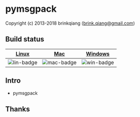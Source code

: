 # pymsgpack

Copyright (c) 2013-2018 brinkqiang (brink.qiang@gmail.com)


## Build status
| [Linux][lin-link] | [Mac][mac-link] | [Windows][win-link] |
| :---------------: | :----------------: | :-----------------: |
| ![lin-badge]      | ![mac-badge]       | ![win-badge]        |

[lin-badge]: https://github.com/brinkqiang/pymsgpack/workflows/linux/badge.svg "linux build status"
[lin-link]:  https://github.com/brinkqiang/pymsgpack/actions/workflows/linux.yml "linux build status"
[mac-badge]: https://github.com/brinkqiang/pymsgpack/workflows/mac/badge.svg "mac build status"
[mac-link]:  https://github.com/brinkqiang/pymsgpack/actions/workflows/mac.yml "mac build status"
[win-badge]: https://github.com/brinkqiang/pymsgpack/workflows/win/badge.svg "win build status"
[win-link]:  https://github.com/brinkqiang/pymsgpack/actions/workflows/win.yml "win build status"

## Intro

- pymsgpack

## Thanks
